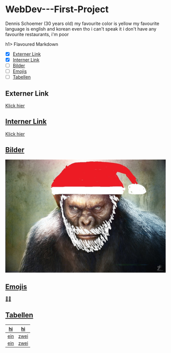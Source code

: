 # WebDev---First-Project

Dennis Schoemer (30 years old)
my favourite color is yellow
my favourite language is english and korean even tho i can't speak it
i don't have any favourite restaurants, i'm poor

h1> Flavoured Markdown </h1>

- [x] [Externer Link](#externer-link)
- [x] [Interner Link](#interner-link)
- [ ] [Bilder](#bilder)
- [ ] [Emojis](#emojis)
- [ ] [Tabellen](#tabellen)

## Externer Link

<a href="https://help.github.com/en">Klick hier

## Interner Link

<a href="/bilder/Affe05.jpg">Klick hier

## Bilder

![hier ist ein bild](/bilder/Affe03.jpg)

## Emojis

🐛🌻

## Tabellen

| hi  | hi   |
| --- | ---- |
| ein | zwei |
| ein | zwei |
